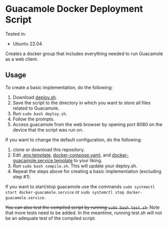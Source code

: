 # Guacamole Docker Deployment Script

Tested in:
- Ubuntu 22.04

Creates a docker group that includes everything needed to run Guacamole as a web client.

## Usage

To create a basic implementation, do the following:

1. Download [deploy.sh](./deploy.sh).
2. Save the script to the directory in which you want to store all files related to Guacamole.
3. Run `sudo bash deploy.sh`.
4. Follow the prompts.
5. Access guacamole from the web browser by opening port 8080 on the device that the script was run on.

If you want to change the default configuration, do the following:

1. clone or download this repository.
2. Edit [.env.template](./.env.template), [docker-compose.yaml](./docker-compose.yaml), and [docker-guacamole.service.template](./docker-guacamole.service.template) to your liking.
3. Run `sudo bash compile.sh`. This will update your deploy.sh.
4. Repeat the steps above for creating a basic implementation (excluding step #1).

If you want to start/stop guacamole use the commands `sudo systemctl start docker-guacamole.service` or `sudo systemctl stop docker-guacamole.service`.

~~You can also test the compiled script by running `sudo bash test.sh`.~~ Note that more tests need to be added. In the meantime, running test.sh will not be an adequate test of the compiled script.
